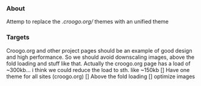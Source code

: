 ### About
Attemp to replace the *.croogo.org/* themes with an unified theme

### Targets
Croogo.org and other project pages should be an example of good design and high performance.
So we should avoid downscaling images, above the fold loading and stuff like that.
Actually the croogo.org page has a load of ~300kb... i think we could reduce the load to sth. like ~150kb
[] Have one theme for all sites (croogo.org)
[] Above the fold loading
[] optimize images
